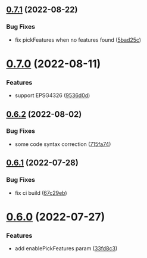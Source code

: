 ## [0.7.1](https://github.com/hongfaqiu/MVTImageryProvider/compare/v0.7.0...v0.7.1) (2022-08-22)


### Bug Fixes

* fix pickFeatures when no features found ([5bad25c](https://github.com/hongfaqiu/MVTImageryProvider/commit/5bad25ce4430cd81fe577283b38326c0b4114deb))

# [0.7.0](https://github.com/hongfaqiu/MVTImageryProvider/compare/v0.6.2...v0.7.0) (2022-08-11)


### Features

* support EPSG4326 ([9536d0d](https://github.com/hongfaqiu/MVTImageryProvider/commit/9536d0d23178e3f2816f854995b4a2cbc81879a4))

## [0.6.2](https://github.com/hongfaqiu/MVTImageryProvider/compare/v0.6.1...v0.6.2) (2022-08-02)


### Bug Fixes

* some code syntax correction ([715fa74](https://github.com/hongfaqiu/MVTImageryProvider/commit/715fa74768d45172d5bea48016194419fe191f2e))

## [0.6.1](https://github.com/hongfaqiu/MVTImageryProvider/compare/v0.6.0...v0.6.1) (2022-07-28)


### Bug Fixes

* fix ci build ([67c29eb](https://github.com/hongfaqiu/MVTImageryProvider/commit/67c29eb490fc4be5d096fcbb44296164257c7fe0))

# [0.6.0](https://github.com/hongfaqiu/MVTImageryProvider/compare/v0.5.3...v0.6.0) (2022-07-27)


### Features

* add enablePickFeatures param ([33fd8c3](https://github.com/hongfaqiu/MVTImageryProvider/commit/33fd8c3431d9d8b1db7cd572e98130e1ac54f42e))
